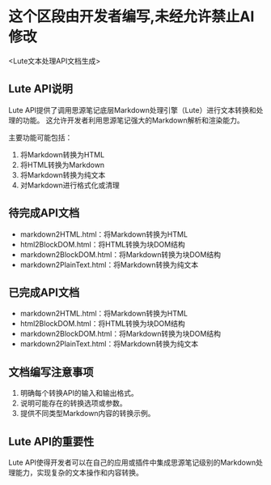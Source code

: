 # 这个区段由开发者编写,未经允许禁止AI修改
<Lute文本处理API文档生成>

## Lute API说明

Lute API提供了调用思源笔记底层Markdown处理引擎（Lute）进行文本转换和处理的功能。
这允许开发者利用思源笔记强大的Markdown解析和渲染能力。

主要功能可能包括：

1.  将Markdown转换为HTML
2.  将HTML转换为Markdown
3.  将Markdown转换为纯文本
4.  对Markdown进行格式化或清理

## 待完成API文档

-   markdown2HTML.html：将Markdown转换为HTML
-   html2BlockDOM.html：将HTML转换为块DOM结构
-   markdown2BlockDOM.html：将Markdown转换为块DOM结构
-   markdown2PlainText.html：将Markdown转换为纯文本

## 已完成API文档

-   markdown2HTML.html：将Markdown转换为HTML
-   html2BlockDOM.html：将HTML转换为块DOM结构
-   markdown2BlockDOM.html：将Markdown转换为块DOM结构
-   markdown2PlainText.html：将Markdown转换为纯文本

## 文档编写注意事项

1.  明确每个转换API的输入和输出格式。
2.  说明可能存在的转换选项或参数。
3.  提供不同类型Markdown内容的转换示例。

## Lute API的重要性

Lute API使得开发者可以在自己的应用或插件中集成思源笔记级别的Markdown处理能力，实现复杂的文本操作和内容转换。 